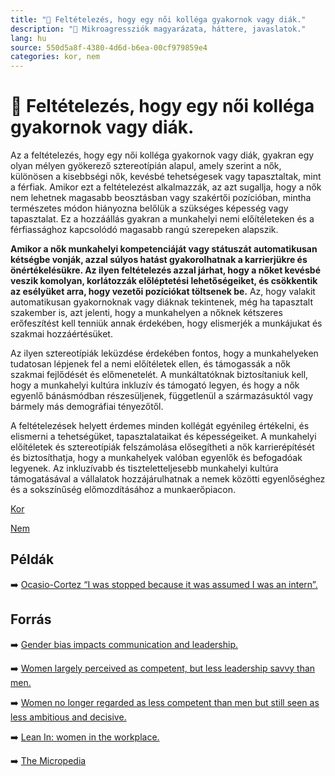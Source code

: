 ```yaml
---
title: "🚫 Feltételezés, hogy egy női kolléga gyakornok vagy diák."
description: "🚫 Mikroagressziók magyarázata, háttere, javaslatok."
lang: hu
source: 550d5a8f-4380-4d6d-b6ea-00cf979859e4
categories: kor, nem
---
```


<div class="wiki-content agression-title">

# 🚫 Feltételezés, hogy egy női kolléga gyakornok vagy diák.

Az a feltételezés, hogy egy női kolléga gyakornok vagy diák, gyakran egy olyan mélyen gyökerező sztereotípián alapul, amely szerint a nők, különösen a kisebbségi nők, kevésbé tehetségesek vagy tapasztaltak, mint a férfiak. Amikor ezt a feltételezést alkalmazzák, az azt sugallja, hogy a nők nem lehetnek magasabb beosztásban vagy szakértői pozícióban, mintha természetes módon hiányozna belőlük a szükséges képesség vagy tapasztalat. Ez a hozzáállás gyakran a munkahelyi nemi előítéleteken és a férfiassághoz kapcsolódó magasabb rangú szerepeken alapszik.

**Amikor a nők munkahelyi kompetenciáját vagy státuszát automatikusan kétségbe vonják, azzal súlyos hatást gyakorolhatnak a karrierjükre és önértékelésükre. Az ilyen feltételezés azzal járhat, hogy a nőket kevésbé veszik komolyan, korlátozzák előléptetési lehetőségeiket, és csökkentik az esélyüket arra, hogy vezetői pozíciókat töltsenek be.** Az, hogy valakit automatikusan gyakornoknak vagy diáknak tekintenek, még ha tapasztalt szakember is, azt jelenti, hogy a munkahelyen a nőknek kétszeres erőfeszítést kell tenniük annak érdekében, hogy elismerjék a munkájukat és szakmai hozzáértésüket.

Az ilyen sztereotípiák leküzdése érdekében fontos, hogy a munkahelyeken tudatosan lépjenek fel a nemi előítéletek ellen, és támogassák a nők szakmai fejlődését és előmenetelét. A munkáltatóknak biztosítaniuk kell, hogy a munkahelyi kultúra inkluzív és támogató legyen, és hogy a nők egyenlő bánásmódban részesüljenek, függetlenül a származásuktól vagy bármely más demográfiai tényezőtől.

A feltételezések helyett érdemes minden kollégát egyénileg értékelni, és elismerni a tehetségüket, tapasztalataikat és képességeiket. A munkahelyi előítéletek és sztereotípiák felszámolása elősegítheti a nők karrierépítését és biztosíthatja, hogy a munkahelyek valóban egyenlők és befogadóak legyenek. Az inkluzívabb és tiszteletteljesebb munkahelyi kultúra támogatásával a vállalatok hozzájárulhatnak a nemek közötti egyenlőséghez és a sokszínűség előmozdításához a munkaerőpiacon.

<div class="categories">

[Kor](/#/entry?id=kor)

[Nem](/#/entry?id=nem)

</div>

## Példák

➡️ [Ocasio-Cortez “I was stopped because it was assumed I was an intern”.](https://thehill.com/homenews/house/416999-ocasio-cortez-i-was-stopped-because-it-was-assumed-i-was-an-intern )

## Forrás

➡️ [Gender bias impacts communication and leadership. ](https://www.forbes.com/sites/stephaniesarkis/2019/02/26/gender-bias-impacts-communication-and-leadership/?sh=29bf4e0777ef)

➡️ [Women largely perceived as competent, but less leadership savvy than men.](https://www.hrdive.com/news/women-largely-perceived-as-competent-but-less-leadership-savvy-than-men/559285/)

➡️ [Women no longer regarded as less competent than men but still seen as less ambitious and decisive.](https://www.ipr.northwestern.edu/news/2019/eagly-gender-stereotypes.html)

➡️ [Lean In: women in the workplace.](https://leanin.org/women-in-the-workplace-report-2018/everyday-discrimination-microaggressions)

➡️ [The Micropedia](https://www.themicropedia.org/)


</div>
